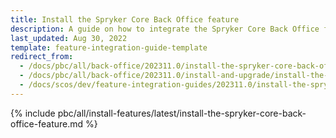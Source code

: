 ```yaml
---
title: Install the Spryker Core Back Office feature
description: A guide on how to integrate the Spryker Core Back Office feature into a Spryker project.
last_updated: Aug 30, 2022
template: feature-integration-guide-template
redirect_from:
  - /docs/pbc/all/back-office/202311.0/install-the-spryker-core-back-office-feature.html
  - /docs/pbc/all/back-office/202311.0/install-and-upgrade/install-the-spryker-core-back-office-feature.html
  - /docs/scos/dev/feature-integration-guides/202311.0/install-the-spryker-core-back-office-feature.html
---
```


{% include pbc/all/install-features/latest/install-the-spryker-core-back-office-feature.md %} <!-- To edit, see /_includes/pbc/all/install-features/202410.0/install-the-spryker-core-back-office-feature.md -->

